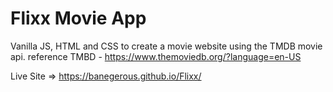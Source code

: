 # Flixx Movie App

Vanilla JS, HTML and CSS to create a movie website using the TMDB movie api.
reference TMBD - https://www.themoviedb.org/?language=en-US


Live Site => https://banegerous.github.io/Flixx/
